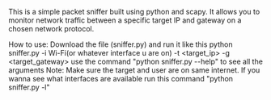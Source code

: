 This is a simple packet sniffer built using python and scapy.
It allows you to monitor network traffic between a specific target IP and gateway on a chosen network protocol.

How to use:
  Download the file (sniffer.py)
  and run it like this 
    python sniffer.py -i Wi-Fi(or whatever interface u are on) -t <target_ip> -g <target_gateway> <and arguments>
    use the command "python sniffer.py --help" to see all the arguments 
Note:
  Make sure the target and user are on same internet.
  If you wanna see what interfaces are available run this command
  "python sniffer.py -l"
